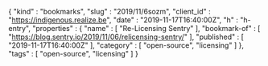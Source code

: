 {
  "kind" : "bookmarks",
  "slug" : "2019/11/6sozm",
  "client_id" : "https://indigenous.realize.be",
  "date" : "2019-11-17T16:40:00Z",
  "h" : "h-entry",
  "properties" : {
    "name" : [ "Re-Licensing Sentry" ],
    "bookmark-of" : [ "https://blog.sentry.io/2019/11/06/relicensing-sentry/" ],
    "published" : [ "2019-11-17T16:40:00Z" ],
    "category" : [ "open-source", "licensing" ]
  },
  "tags" : [ "open-source", "licensing" ]
}

